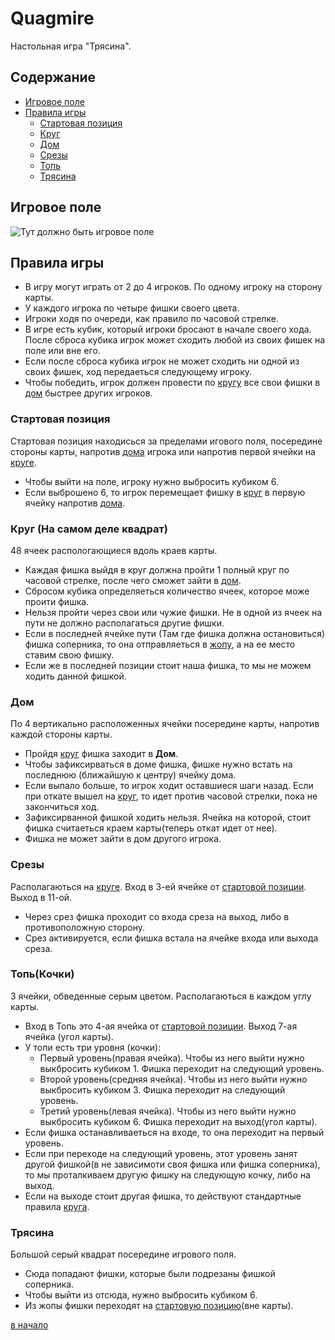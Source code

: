 <a name="Начало"></a>
# Quagmire
Настольная игра "Трясина". 

## Содержание

- [Игровое поле](#Игровое_поле)
- [Правила игры](#Правила_игры)
    - [Стартовая позиция](#Стартовая_позиция)
    - [Круг](#Круг)
    - [Дом](#Дом)
    - [Срезы](#Срезы)
    - [Топь](#Топь)
    - [Трясина](#Трясина)

<a name="Игровое_поле"></a>
## Игровое поле

![Тут должно быть игровое поле](https://raw.githubusercontent.com/nikbun/Quagmire/master/Assets/Sprites/Map.png "Игровое поле")

<a name="Правила_игры"></a>
## Правила игры

- В игру могут играть от 2 до 4 игроков. По одному игроку на сторону карты.
- У каждого игрока по четыре фишки своего цвета.
- Игроки ходя по очереди, как правило по часовой стрелке.
- В игре есть кубик, который игроки бросают в начале своего хода. После сброса кубика игрок может сходить любой из своих фишек на поле или вне его.
- Если после сброса кубика игрок не может сходить ни одной из своих фишек, ход передаеться следующему игроку.
- Чтобы победить, игрок должен провести по [кругу](#Круг) все свои фишки в [дом](#Дом) быстрее других игроков.

<a name="Стартовая_позиция"></a>
### Стартовая позиция
Стартовая позиция находисься за пределами игового поля, посередине стороны карты, напротив [дома](#Дом) игрока или напротив первой ячейки на [круге](#Круг).

- Чтобы выйти на поле, игроку нужно выбросить кубиком 6.
- Если выброшено 6, то игрок перемещает фишку в [круг](#Круг) в первую ячейку напротив [дома](#Дом).

<a name="Круг"></a>
### Круг (На самом деле квадрат)
48 ячеек распологающиеся вдоль краев карты.

- Каждая фишка выйдя в круг должна пройти 1 полный круг по часовой стрелке, после чего сможет зайти в [дом](#Дом).
- Сбросом кубика определяеться количество ячеек, которое може проити фишка.
- Нельзя пройти через свои или чужие фишки. Не в одной из ячеек на пути не должно располагаться другие фишки.
- Если в последней ячейке пути (Там где фишка должна остановиться) фишка соперника, то она отправляеться в [жопу](#Трясина), а на ее место ставим свою фишку. 
- Если же в последней позиции стоит наша фишка, то мы не можем ходить данной фишкой.

<a name="Дом"></a>
### Дом
По 4 вертикально расположенных ячейки посередине карты, напротив каждой стороны карты.

- Пройдя [круг](#Круг) фишка заходит в **Дом**.
- Чтобы зафиксирваться в доме фишка, фишке нужно встать на последнюю (ближайшую к центру) ячейку дома.
- Если выпало больше, то игрок ходит оставшиеся шаги назад. Если при откате вышел на [круг](#Круг), то идет против часовой стрелки, пока не закончиться ход.
- Зафиксирванной фишкой ходить нельзя. Ячейка на которой, стоит фишка считаеться краем карты(теперь откат идет от нее).
- Фишка не может зайти в дом другого игрока.

<a name="Срезы"></a>
### Срезы
Располагаються на [круге](#Круг). Вход в 3-ей ячейке от [стартовой позиции](#Стартовая_позиция). Выход в 11-ой.

- Через срез фишка проходит со входа среза на выход, либо в противоположную сторону.
- Срез активируется, если фишка встала на ячейке входа или выхода среза.

<a name="Топь"></a>
### Топь(Кочки)
3 ячейки, обведенные серым цветом. Располагаються в каждом углу карты.

- Вход в Топь это 4-ая ячейка от [стартовой позиции](#Стартовая_позиция). Выход 7-ая ячейка (угол карты).
- У топи есть три уровня (кочки):
    - Первый уровень(правая ячейка). Чтобы из него выйти нужно выкбросить кубиком 1. Фишка переходит на следующий уровень.
    - Второй уровень(средняя ячейка). Чтобы из него выйти нужно выкбросить кубиком 3. Фишка переходит на следующий уровень.
    - Третий уровень(левая ячейка). Чтобы из него выйти нужно выкбросить кубиком 6. Фишка переходит на выход(угол карты).
- Если фишка останавливаеться на входе, то она переходит на первый уровень.
- Если при переходе на следующий уровень, этот уровень занят другой фишкой(в не зависимоти своя фишка или фишка соперника), то мы проталкиваем другую фишку на следующую кочку, либо на выход.
- Если на выходе стоит другая фишка, то действуют стандартные правила [круга](#Круг).

<a name="Трясина"></a>
### Трясина
Большой серый квадрат посередине игрового поля.

- Сюда попадают фишки, которые были подрезаны фишкой соперника.
- Чтобы выйти из отсюда, нужно выбросить кубиком 6.
- Из жопы фишки переходят  на [стартовую позицию](#Стартовая_позиция)(вне карты).


[в начало](#Начало)
